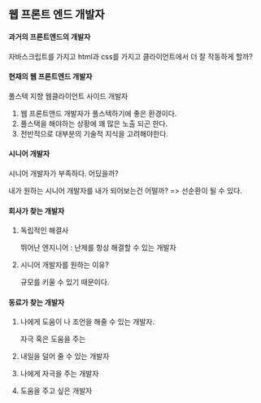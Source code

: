 ## 웹 프론트 엔드 개발자 

#### 과거의 프론트엔드의 개발자

자바스크립트를 가지고 html과 css를 가지고 클라이언트에서 더 잘 작동하게 할까?

#### 현재의 웹 프론트엔드 개발자

풀스텍 지향 웹클라이언트 사이드 개발자

1. 웹 프론트앤드 개발자가 풀스텍하기에 좋은 환경이다.
2. 풀스택을 해야하는 상황에 꽤 많은 노출 되곤 한다.
3. 전반적으로 대부분의 기술적 지식을 고려해야한다.

#### 시니어 개발자

시니어 개발자가 부족하다. 어딨을까?

내가 원하는 시니어 개발자를 내가 되어보는건 어떨까? => 선순환이 될 수 있다.

#### 회사가 찾는 개발자

1. 독립적인 해결사

   뛰어난 엔지니어 : 난제를 항상 해결할 수 있는 개발자

2. 시니어 개발자를 원하는 이유?

   규모를 키울 수 있기 때문이다. 

#### 동료가 찾는 개발자

1. 나에게 도움이 나 조언을 해줄 수 있는 개발자.

   자극 혹은 도움을 주는

2. 내일을 덜어 줄 수 있는 개발자

3. 나에게 자극을 주는 개발자

4. 도움을 주고 싶은 개발자